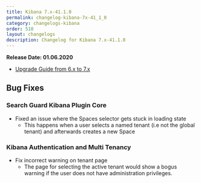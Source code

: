 ```yaml
---
title: Kibana 7.x-41.1.0
permalink: changelog-kibana-7x-41_1_0
category: changelogs-kibana
order: 510
layout: changelogs
description: Changelog for Kibana 7.x-41.1.0	
---
```


<!--- Copyright 2020 floragunn GmbH -->

**Release Date: 01.06.2020**

* [Upgrade Guide from 6.x to 7.x](../_docs_installation/installation_upgrading_6_7.md)

## Bug Fixes

### Search Guard Kibana Plugin Core

* Fixed an issue where the Spaces selector gets stuck in loading state
  * This happens when a user selects a named tenant (i.e not the global tenant) and afterwards creates a new Space
<p />


### Kibana Authentication and Multi Tenancy

* Fix incorrect warning on tenant page
  * The page for selecting the active tenant would show a bogus warning if the user does not have administration privileges.
<p />